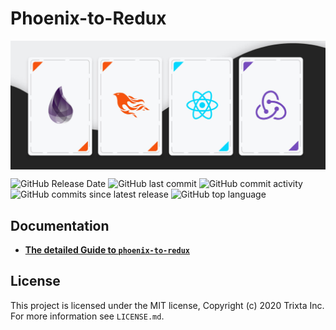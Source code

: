 # Phoenix-to-Redux
<img src="https://raw.githubusercontent.com/trixtateam/phoenix-to-redux/master/assets/phoenix-to-redux.jpg" alt="phoenix to redux banner" align="center" />

<br />

![GitHub Release Date](https://img.shields.io/github/release-date/trixtateam/phoenix-to-redux?style=for-the-badge)
![GitHub last commit](https://img.shields.io/github/last-commit/trixtateam/phoenix-to-redux?style=for-the-badge)
![GitHub commit activity](https://img.shields.io/github/commit-activity/m/trixtateam/phoenix-to-redux?style=for-the-badge)
![GitHub commits since latest release](https://img.shields.io/github/commits-since/trixtateam/phoenix-to-redux/latest?style=for-the-badge)
![GitHub top language](https://img.shields.io/github/languages/top/trixtateam/phoenix-to-redux?style=for-the-badge)

## Documentation
- [**The detailed Guide to `phoenix-to-redux`**](https://trixtateam.gitbook.io/phoenix-to-redux/)

## License

This project is licensed under the MIT license, Copyright (c) 2020 Trixta Inc. For more information see `LICENSE.md`.
